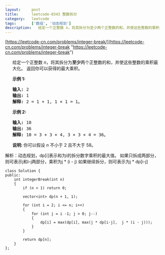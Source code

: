 ```yaml
---
layout:     post
title:      leetcode-0343 整数拆分
category:   leetcode
tags:       ['数组', '动态规划']
description:   给定一个正整数 n，将其拆分为至少两个正整数的和，并使这些整数的乘积最大化。 返回你可以获得的最大乘积。
---
```

[https://leetcode-cn.com/problems/integer-break/](https://leetcode-cn.com/problems/integer-break "https://leetcode-cn.com/problems/integer-break")

<ul>
<div class="notranslate"><p>给定一个正整数&nbsp;<em>n</em>，将其拆分为<strong>至少</strong>两个正整数的和，并使这些整数的乘积最大化。 返回你可以获得的最大乘积。</p>

<p><strong>示例 1:</strong></p>

<pre><strong>输入: </strong>2
<strong>输出: </strong>1
<strong>解释: </strong>2 = 1 + 1, 1 × 1 = 1。</pre>

<p><strong>示例&nbsp;2:</strong></p>

<pre><strong>输入: </strong>10
<strong>输出: </strong>36
<strong>解释: </strong>10 = 3 + 3 + 4, 3 ×&nbsp;3 ×&nbsp;4 = 36。</pre>

<p><strong>说明: </strong>你可以假设&nbsp;<em>n&nbsp;</em>不小于 2 且不大于 58。</p>
</div>
</ul>


解析：动态规划，dp[i]表示和为i的拆分数字乘积的最大值。
如果只拆成两部分，则可表示j和i-j两部分，乘积为j * (i - j)
如果继续拆分，则可表示为j * dp[i-j]

	class Solution {
	public:
	    int integerBreak(int n)
	    {
	        if (n < 1) return 0;
	        
	        vector<int> dp(n + 1, 1);
	        
	        for (int i = 2; i <= n; i++)
	        {
	            for (int j = i -1; j > 0; j--)
	            {
	                dp[i] = max(dp[i], max(j * dp[i-j],  j * (i - j)));
	            }
	        }
	        
	        return dp[n];
	    }
	};

